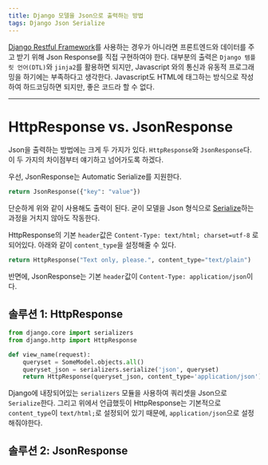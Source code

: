 ```yaml
---
title: Django 모델을 Json으로 출력하는 방법
tags: Django Json Serialize
---
```

[Django Restful Framework](https://www.django-rest-framework.org/)를 사용하는 경우가 아니라면 프론트엔드와 데이터를 주고 받기 위해 Json Response를 직접 구현하여야 한다. 대부분의 출력은 `Django 템플릿 언어(DTL)`와 `jinja2`를 활용하면 되지만, Javascript 와의 통신과 유동적 프로그래밍을 하기에는 부족하다고 생각한다. Javascript도 HTML에 태그하는 방식으로 작성하여 하드코딩하면 되지만, 좋은 코드라 할 수 없다.

<!--more-->
---
# HttpResponse vs. JsonResponse
Json을 출력하는 방법에는 크게 두 가지가 있다. `HttpResponse`와 `JsonResponse`다. 이 두 가지의 차이점부터 얘기하고 넘어가도록 하겠다.

우선, JsonResponse는 Automatic Serialize를 지원한다. 
``` python 
return JsonResponse({"key": "value"})
```
단순하게 위와 같이 사용해도 출력이 된다. 굳이 모델을 Json 형식으로 [Serialize](https://ko.wikipedia.org/wiki/%EC%A7%81%EB%A0%AC%ED%99%94)하는 과정을 거치지 않아도 작동한다. 

HttpResponse의 기본 `header`값은 `Content-Type: text/html; charset=utf-8` 로 되어있다. 아래와 같이 `content_type`을 설정해줄 수 있다.
```python
return HttpResponse("Text only, please.", content_type="text/plain")
```
반면에, JsonResponse는 기본 `header`값이 `Content-Type: application/json`이다.

## 솔루션 1: HttpResponse
``` python
from django.core import serializers
from django.http import HttpResponse

def view_name(request):
    queryset = SomeModel.objects.all()
    queryset_json = serializers.serialize('json', queryset)
    return HttpResponse(queryset_json, content_type='application/json')
```
Django에 내장되어있는 `serializers` 모듈을 사용하여 쿼리셋을 Json으로 `Serialize`한다. 그리고 위에서 언급했듯이 HttpResponse는 기본적으로 `content_type`이 `text/html;`로 설정되어 있기 때문에, `application/json`으로 설정해줘야한다.

## 솔루션 2: JsonResponse
